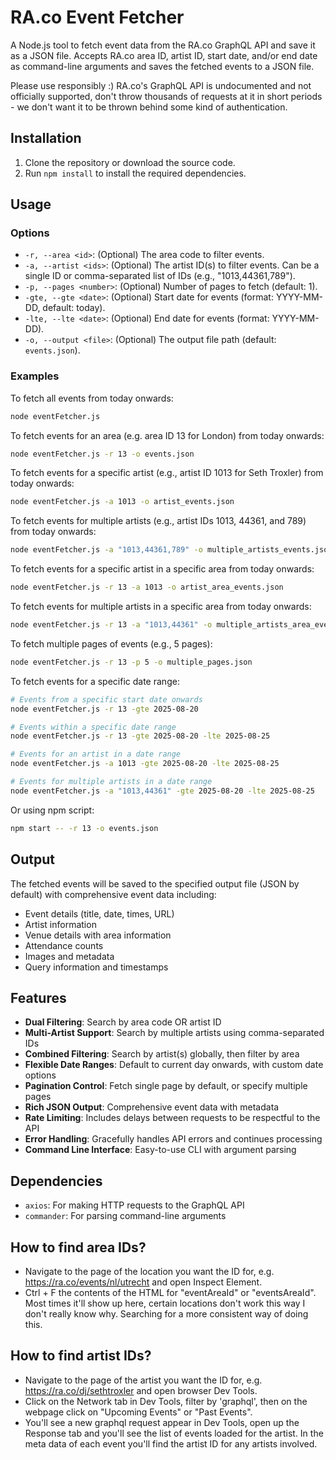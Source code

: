 # RA.co Event Fetcher

A Node.js tool to fetch event data from the RA.co GraphQL API and save it as a JSON file. Accepts RA.co area ID, artist ID, start date, and/or end date as command-line arguments and saves the fetched events to a JSON file.

Please use responsibly :) RA.co's GraphQL API is undocumented and not officially supported, don't throw thousands of requests at it in short periods - we don't want it to be thrown behind some kind of authentication.

## Installation

1. Clone the repository or download the source code.
2. Run `npm install` to install the required dependencies.

## Usage

### Options

- `-r, --area <id>`: (Optional) The area code to filter events.
- `-a, --artist <ids>`: (Optional) The artist ID(s) to filter events. Can be a single ID or comma-separated list of IDs (e.g., "1013,44361,789").
- `-p, --pages <number>`: (Optional) Number of pages to fetch (default: 1).
- `-gte, --gte <date>`: (Optional) Start date for events (format: YYYY-MM-DD, default: today).
- `-lte, --lte <date>`: (Optional) End date for events (format: YYYY-MM-DD).
- `-o, --output <file>`: (Optional) The output file path (default: `events.json`).

### Examples

To fetch all events from today onwards:

```bash
node eventFetcher.js
```

To fetch events for an area (e.g. area ID 13 for London) from today onwards:

```bash
node eventFetcher.js -r 13 -o events.json
```

To fetch events for a specific artist (e.g., artist ID 1013 for Seth Troxler) from today onwards:

```bash
node eventFetcher.js -a 1013 -o artist_events.json
```

To fetch events for multiple artists (e.g., artist IDs 1013, 44361, and 789) from today onwards:

```bash
node eventFetcher.js -a "1013,44361,789" -o multiple_artists_events.json
```

To fetch events for a specific artist in a specific area from today onwards:

```bash
node eventFetcher.js -r 13 -a 1013 -o artist_area_events.json
```

To fetch events for multiple artists in a specific area from today onwards:

```bash
node eventFetcher.js -r 13 -a "1013,44361" -o multiple_artists_area_events.json
```

To fetch multiple pages of events (e.g., 5 pages):

```bash
node eventFetcher.js -r 13 -p 5 -o multiple_pages.json
```

To fetch events for a specific date range:

```bash
# Events from a specific start date onwards
node eventFetcher.js -r 13 -gte 2025-08-20

# Events within a specific date range
node eventFetcher.js -r 13 -gte 2025-08-20 -lte 2025-08-25

# Events for an artist in a date range
node eventFetcher.js -a 1013 -gte 2025-08-20 -lte 2025-08-25

# Events for multiple artists in a date range
node eventFetcher.js -a "1013,44361" -gte 2025-08-20 -lte 2025-08-25
```

Or using npm script:

```bash
npm start -- -r 13 -o events.json
```

## Output

The fetched events will be saved to the specified output file (JSON by default) with comprehensive event data including:

- Event details (title, date, times, URL)
- Artist information
- Venue details with area information
- Attendance counts
- Images and metadata
- Query information and timestamps

## Features

- **Dual Filtering**: Search by area code OR artist ID
- **Multi-Artist Support**: Search by multiple artists using comma-separated IDs
- **Combined Filtering**: Search by artist(s) globally, then filter by area
- **Flexible Date Ranges**: Default to current day onwards, with custom date options
- **Pagination Control**: Fetch single page by default, or specify multiple pages
- **Rich JSON Output**: Comprehensive event data with metadata
- **Rate Limiting**: Includes delays between requests to be respectful to the API
- **Error Handling**: Gracefully handles API errors and continues processing
- **Command Line Interface**: Easy-to-use CLI with argument parsing

## Dependencies

- `axios`: For making HTTP requests to the GraphQL API
- `commander`: For parsing command-line arguments

## How to find area IDs?

- Navigate to the page of the location you want the ID for, e.g. https://ra.co/events/nl/utrecht and open Inspect Element.
- Ctrl + F the contents of the HTML for "eventAreaId" or "eventsAreaId". Most times it'll show up here, certain locations don't work this way I don't really know why. Searching for a more consistent way of doing this.

## How to find artist IDs?

- Navigate to the page of the artist you want the ID for, e.g. https://ra.co/dj/sethtroxler and open browser Dev Tools.
- Click on the Network tab in Dev Tools, filter by 'graphql', then on the webpage click on "Upcoming Events" or "Past Events".
- You'll see a new graphql request appear in Dev Tools, open up the Response tab and you'll see the list of events loaded for the artist. In the meta data of each event you'll find the artist ID for any artists involved. 
